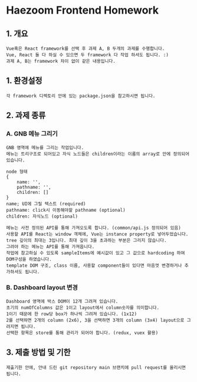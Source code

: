 # Haezoom Frontend Homework

## 1. 개요
    Vue혹은 React framework를 선택 후 과제 A, B 두개의 과제를 수행합니다.
    Vue, React 둘 다 하실 수 있으면 두 framework 다 작업 하셔도 됩니다. :)
    과제 A, B는 framework 차이 없이 같은 내용입니다.

## 1. 환경설정
    각 framework 디렉토리 안에 있는 package.json을 참고하시면 됩니다.

## 2. 과제 종류
### A. GNB 메뉴 그리기
    GNB 영역에 메뉴를 그리는 작업입니다.
    메뉴는 트리구조로 되어있고 자식 노드들은 children이라는 이름의 array로 안에 정의되어 있습니다.
    
    node 형태
    {
        name: '',
        pathname: '',
        children: []
    }
    name; UI에 그릴 텍스트 (required)
    pathname: click시 이동해야할 pathname (optional)
    children: 자식노드 (optional)

    메뉴는 사전 정의된 API를 통해 가져오도록 합니다. (common/api.js 정의되어 있음)
    사용할 API를 React는 window 객체에, Vue는 instance property로 넣어두었습니다. 
    tree 깊이의 최대는 3입니다. 최대 깊이 3을 초과하는 부분은 그리지 않습니다.
    그려야 하는 메뉴는 API를 통해 가져옵니다.
    작업에 참고하실 수 있도록 sampleItems에 예시값이 있고 그 값으로 hardcoding 하여 DOM구성을 하였습니다.
    template DOM 구조, class 이름, 사용할 component들이 있다면 마음껏 변경하거나 추가하셔도 됩니다. 

### B. Dashboard layout 변경
    Dashboard 영역에 박스 DOM이 12개 그려져 있습니다.
    초기의 numOfColumns 값은 1이고 layout에서 column숫자를 의미합니다.
    1이기 때문에 한 row당 box가 하나씩 그려져 있습니다. (1x12)
    2를 선택하면 2개의 column (2x6), 3을 선택하면 3개의 column (3x4) layout으로 그려지면 됩니다.
    선택한 항목은 store를 통해 관리가 되어야 합니다. (redux, vuex 활용)

## 3. 제출 방법 및 기한
    제출기한 안에, 안내 드린 git repository main 브랜치에 pull request를 올리시면 됩니다.
